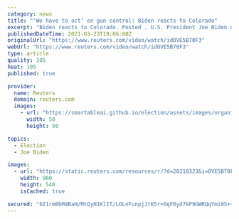 ```yaml
---
category: news
title: "'We have to act’ on gun control: Biden reacts to Colorado"
excerpt: "Biden reacts to Colorado. Posted . U.S. President Joe Biden on Tuesday called for a ban on assault weapons and tighter gun control meas"
publishedDateTime: 2021-03-23T19:06:00Z
originalUrl: "https://www.reuters.com/video/watch/idOVE5B70F3"
webUrl: "https://www.reuters.com/video/watch/idOVE5B70F3"
type: article
quality: 105
heat: 105
published: true

provider:
  name: Reuters
  domain: reuters.com
  images:
    - url: "https://smartableai.github.io/election/assets/images/organizations/reuters.com-50x50.jpg"
      width: 50
      height: 50

topics:
  - Election
  - Joe Biden

images:
  - url: "https://static.reuters.com/resources/r/?d=20210323&i=OVE5B70F3&r=OVE5B70F3&t=2"
    width: 960
    height: 540
    isCached: true

secured: "bI1rmBbM4BaH/MtQyH1KlIT/LOLnFunpjJtK5r+0qF0yd7kP9GWRQqYmi0S++0vR+TaowRnln/DL5ZzRi7l3PbpLM8SDxqtwbRD1PUpMr7hyxiJvxgODvcLAuPKwSKy71NkPnj7AlOMoiX0MPRxErwJ4goR9pid8HZ2rSldA4cX91xRMH/da7svU/LFNtPscEMy/YoPXIjWsdnfMc/ucDn8xmEcTtiIFGUcIrMBd8BG8yXpSGoVQ+YS7HwVbhurZXEtoIxt8XuBiLJCGQ9KyXe3P+XmmF6wn/gNMAlPsMZsESvy0mTmurgstrGvETctxZo9wp3Dw5xG755+c/dxG0WU9WkFYPq0X214AV7/uzaM=;EmHfRqUEfLwFyqb6EyILMw=="
---
```


